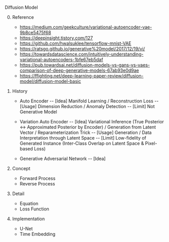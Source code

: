 Diffusion Model

0. Reference
   - https://medium.com/geekculture/variational-autoencoder-vae-9b8ce5475f68 
   - https://deepinsight.tistory.com/127
   - https://github.com/hwalsuklee/tensorflow-mnist-VAE
   - https://ratsgo.github.io/generative%20model/2017/12/19/vi/
   - https://towardsdatascience.com/intuitively-understanding-variational-autoencoders-1bfe67eb5daf
   - https://pub.towardsai.net/diffusion-models-vs-gans-vs-vaes-comparison-of-deep-generative-models-67ab93e0d9ae
   - https://ffighting.net/deep-learning-paper-review/diffusion-model/diffusion-model-basic

2. History
   - Auto Encoder
   -- [Idea] Manifold Learning / Reconstruction Loss
   -- [Usage] Dimension Reduction / Anomaly Detection 
   -- [Limit] Not Generative Model
     
   - Variation Auto Encoder
   -- [Idea] Variational Inference (True Posterior <-> Approximated Posterior by Encoder) / Generation from Latent Vector / Reparameterization Trick
   -- [Usage] Generation / Data Interpretation through Latent Space
   -- [Limit] Low-fidelity of Generated Instance (Inter-Class Overlap on Latent Space & Pixel-based Loss)
     
   - Generative Adversarial Network
   -- [Idea] 
    
3. Concept
   - Forward Process
   - Reverse Process

4. Detail
   - Equation
   - Loss Function

5. Implementation
   - U-Net
   - Time Embedding
